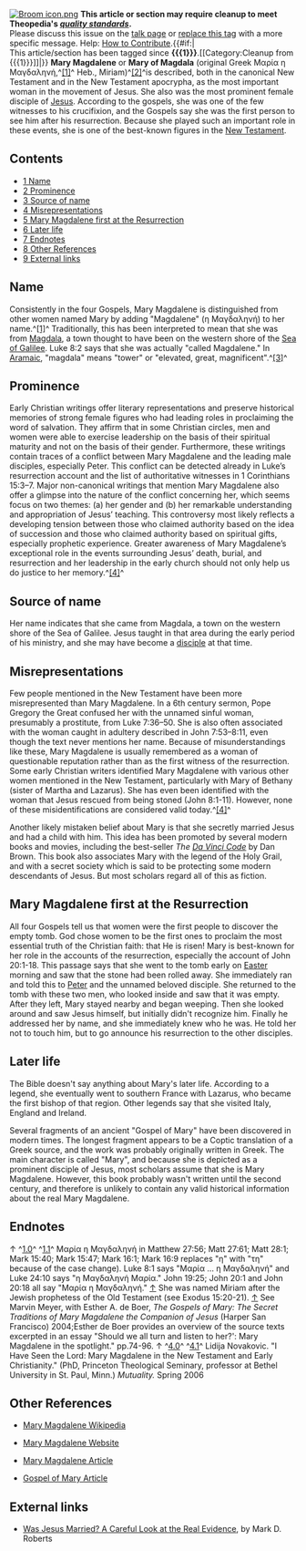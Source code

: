 [![Broom icon.png](images/thumb/9/90/Broom_icon.png/30px-Broom_icon.png.pagespeed.ce.3MDzK_R-j-.png)](http://www.theopedia.com/File:Broom_icon.png)
**This article or section may require cleanup to meet Theopedia's *[quality standards](http://www.theopedia.com/Theopedia:Writing_guide "Theopedia:Writing guide")*.**  
Please discuss this issue on the
[talk page](http://www.theopedia.com/index.php?title=Talk:Mary_Magdalene&action=edit&redlink=1 "Talk:Mary Magdalene (page does not exist)")
or [replace this tag](index.php?title=Mary_Magdalene&action=edit)
with a more specific message. Help:
[How to Contribute](http://www.theopedia.com/Help:How_to_contribute "Help:How to contribute").{{\#if:|  
This article/section has been tagged since
**{{{1}}}**.[[Category:Cleanup from {{{1}}}]]|}}
**Mary Magdalene** or **Mary of Magdala** (original Greek Μαρία η
Μαγδαληνή,^[[1]](#note-Magdalene)^ Heb., Miriam)^[[2]](#note-0)^is
described, both in the canonical New Testament and in the New
Testament apocrypha, as the most important woman in the movement of
Jesus. She also was the most prominent female disciple of
[Jesus](Jesus "Jesus"). According to the gospels, she was one of
the few witnesses to his crucifixion, and the Gospels say she was
the first person to see him after his resurrection. Because she
played such an important role in these events, she is one of the
best-known figures in the
[New Testament](New_Testament "New Testament").

## Contents

-   [1 Name](#Name)
-   [2 Prominence](#Prominence)
-   [3 Source of name](#Source_of_name)
-   [4 Misrepresentations](#Misrepresentations)
-   [5 Mary Magdalene first at the Resurrection](#Mary_Magdalene_first_at_the_Resurrection)
-   [6 Later life](#Later_life)
-   [7 Endnotes](#Endnotes)
-   [8 Other References](#Other_References)
-   [9 External links](#External_links)

## Name

Consistently in the four Gospels, Mary Magdalene is distinguished
from other women named Mary by adding "Magdalene" (η Μαγδαληνή) to
her name.^[[1]](#note-Magdalene)^ Traditionally, this has been
interpreted to mean that she was from
[Magdala](index.php?title=Magdala&action=edit&redlink=1 "Magdala (page does not exist)"),
a town thought to have been on the western shore of the
[Sea of Galilee](index.php?title=Sea_of_Galilee&action=edit&redlink=1 "Sea of Galilee (page does not exist)").
Luke 8:2 says that she was actually "called Magdalene." In
[Aramaic](Aramaic "Aramaic"), "magdala" means "tower" or "elevated,
great, magnificent".^[[3]](#note-Meyer)^

## Prominence

Early Christian writings offer literary representations and
preserve historical memories of strong female figures who had
leading roles in proclaiming the word of salvation. They affirm
that in some Christian circles, men and women were able to exercise
leadership on the basis of their spiritual maturity and not on the
basis of their gender. Furthermore, these writings contain traces
of a conflict between Mary Magdalene and the leading male
disciples, especially Peter. This conflict can be detected already
in Luke’s resurrection account and the list of authoritative
witnesses in 1 Corinthians 15:3–7. Major non-canonical writings
that mention Mary Magdalene also offer a glimpse into the nature of
the conflict concerning her, which seems focus on two themes: (a)
her gender and (b) her remarkable understanding and appropriation
of Jesus’ teaching. This controversy most likely reflects a
developing tension between those who claimed authority based on the
idea of succession and those who claimed authority based on
spiritual gifts, especially prophetic experience. Greater awareness
of Mary Magdalene’s exceptional role in the events surrounding
Jesus’ death, burial, and resurrection and her leadership in the
early church should not only help us do justice to her
memory.^[[4]](#note-Novakovic)^

## Source of name

Her name indicates that she came from Magdala, a town on the
western shore of the Sea of Galilee. Jesus taught in that area
during the early period of his ministry, and she may have become a
[disciple](Disciple "Disciple") at that time.

## Misrepresentations

Few people mentioned in the New Testament have been more
misrepresented than Mary Magdalene. In a 6th century sermon, Pope
Gregory the Great confused her with the unnamed sinful woman,
presumably a prostitute, from Luke 7:36–50. She is also often
associated with the woman caught in adultery described in John
7:53–8:11, even though the text never mentions her name. Because of
misunderstandings like these, Mary Magdalene is usually remembered
as a woman of questionable reputation rather than as the first
witness of the resurrection. Some early Christian writers
identified Mary Magdalene with various other women mentioned in the
New Testament, particularly with Mary of Bethany (sister of Martha
and Lazarus). She has even been identified with the woman that
Jesus rescued from being stoned (John 8:1-11). However, none of
these misidentifications are considered valid
today.^[[4]](#note-Novakovic)^

Another likely mistaken belief about Mary is that she secretly
married Jesus and had a child with him. This idea has been promoted
by several modern books and movies, including the best-seller
*The [Da Vinci Code](Da_Vinci_Code "Da Vinci Code")* by Dan Brown.
This book also associates Mary with the legend of the Holy Grail,
and with a secret society which is said to be protecting some
modern descendants of Jesus. But most scholars regard all of this
as fiction.

## Mary Magdalene first at the Resurrection

All four Gospels tell us that women were the first people to
discover the empty tomb. God chose women to be the first ones to
proclaim the most essential truth of the Christian faith: that He
is risen! Mary is best-known for her role in the accounts of the
resurrection, especially the account of John 20:1-18. This passage
says that she went to the tomb early on [Easter](Easter "Easter")
morning and saw that the stone had been rolled away. She
immediately ran and told this to [Peter](Peter "Peter") and the
unnamed beloved disciple. She returned to the tomb with these two
men, who looked inside and saw that it was empty. After they left,
Mary stayed nearby and began weeping. Then she looked around and
saw Jesus himself, but initially didn't recognize him. Finally he
addressed her by name, and she immediately knew who he was. He told
her not to touch him, but to go announce his resurrection to the
other disciples.

## Later life

The Bible doesn't say anything about Mary's later life. According
to a legend, she eventually went to southern France with Lazarus,
who became the first bishop of that region. Other legends say that
she visited Italy, England and Ireland.

Several fragments of an ancient "Gospel of Mary" have been
discovered in modern times. The longest fragment appears to be a
Coptic translation of a Greek source, and the work was probably
originally written in Greek. The main character is called "Mary",
and because she is depicted as a prominent disciple of Jesus, most
scholars assume that she is Mary Magdalene. However, this book
probably wasn't written until the second century, and therefore is
unlikely to contain any valid historical information about the real
Mary Magdalene.

## Endnotes

↑ ^[1.0](#ref-Magdalene_0)^ ^[1.1](#ref-Magdalene_1)^ Μαρία η
Μαγδαληνή in Matthew 27:56; Matt 27:61; Matt 28:1; Mark 15:40; Mark
15:47; Mark 16:1; Mark 16:9 replaces "η" with "τη" because of the
case change). Luke 8:1 says "Μαρία ... η Μαγδαληνή" and Luke 24:10
says "η Μαγδαληνή Μαρία." John 19:25; John 20:1 and John 20:18 all
say "Μαρία η Μαγδαληνή."
[↑](#ref-0) She was named Miriam after the Jewish prophetess of the
Old Testament (see Exodus 15:20-21).
[↑](#ref-Meyer_0) See Marvin Meyer, with Esther A. de Boer,
*The Gospels of Mary: The Secret Traditions of Mary Magdalene the Companion of Jesus*
(Harper San Francisco) 2004;Esther de Boer provides an overview of
the source texts excerpted in an essay "Should we all turn and
listen to her?': Mary Magdalene in the spotlight." pp.74-96.
↑ ^[4.0](#ref-Novakovic_0)^ ^[4.1](#ref-Novakovic_1)^ Lidija
Novakovic. "I Have Seen the Lord: Mary Magdalene in the New
Testament and Early Christianity." (PhD, Princeton Theological
Seminary, professor at Bethel University in St. Paul, Minn.)
*Mutuality.* Spring 2006
## Other References

-   [Mary Magdalene Wikipedia](http://en.wikipedia.org/wiki/Mary_Magdalene)

-   [Mary Magdalene Website](http://www.marymagdalene.net)

-   [Mary Magdalene Article](http://www.gospel-mysteries.net/mary-magdalene.html)

-   [Gospel of Mary Article](http://www.earlychristianwritings.com/gospelmary.html)

## External links

-   [Was Jesus Married? A Careful Look at the Real Evidence](http://www.markdroberts.com/htmfiles/resources/jesusmarried.htm),
    by Mark D. Roberts



